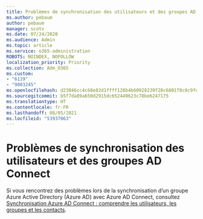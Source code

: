 ```yaml
---
title: Problèmes de synchronisation des utilisateurs et des groupes AD Connect
ms.author: pebaum
author: pebaum
manager: scotv
ms.date: 07/24/2020
ms.audience: Admin
ms.topic: article
ms.service: o365-administration
ROBOTS: NOINDEX, NOFOLLOW
localization_priority: Priority
ms.collection: Adm_O365
ms.custom:
- "6119"
- "9003245"
ms.openlocfilehash: d23046cc4c68e82d1ffff128b4b60928239f28c6801f8c0c9fe01f0db063b0e1
ms.sourcegitcommit: b5f7da89a650d2915dc652449623c78be6247175
ms.translationtype: HT
ms.contentlocale: fr-FR
ms.lasthandoff: 08/05/2021
ms.locfileid: "53937063"
---
```

# <a name="ad-connect-users-and-group-sync-issues"></a>Problèmes de synchronisation des utilisateurs et des groupes AD Connect

Si vous rencontrez des problèmes lors de la synchronisation d’un groupe Azure Active Directory (Azure AD) avec Azure AD Connect, consultez [Synchronisation Azure AD Connect : comprendre les utilisateurs, les groupes et les contacts](https://docs.microsoft.com/azure/active-directory/hybrid/concept-azure-ad-connect-sync-user-and-contacts).